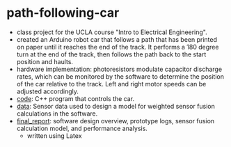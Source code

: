 # path-following-car
- class project for the UCLA course "Intro to Electrical Engineering".
- created an Arduino robot car that follows a path that has been printed on paper until it reaches the end of the track.
It performs a 180 degree turn at the end of the track, then follows the path back to the start position and haults.
- hardware implementation: photoresistors modulate capacitor discharge rates, which can be monitored by the software to determine
the position of the car relative to the track. Left and right motor speeds can be adjusted accordingly.
- [code](https://github.com/jpicchi18/path-following-car/tree/main/code): C++ program that controls the car.
- [data](https://github.com/jpicchi18/path-following-car/tree/main/data): Sensor data used to design a model for weighted sensor fusion calculations in the software.
- [final_report](https://github.com/jpicchi18/path-following-car/tree/main/final_report): software design overview, prototype logs, 
sensor fusion calculation model, and performance analysis.
  - written using Latex
